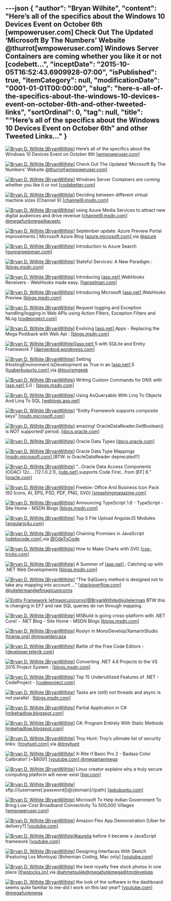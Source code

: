 ---json
{
  "author": "Bryan Wilhite",
  "content": "Here’s all of the specifics about the Windows 10 Devices Event on October 6th [wmpoweruser.com]  Check Out The Updated ‘Microsoft By The Numbers’ Website @thurrot[wmpoweruser.com]  Windows Server Containers are coming whether you like it or not [codebett...",
  "inceptDate": "2015-10-05T16:52:43.6909928-07:00",
  "isPublished": true,
  "itemCategory": null,
  "modificationDate": "0001-01-01T00:00:00",
  "slug": "here-s-all-of-the-specifics-about-the-windows-10-devices-event-on-october-6th-and-other-tweeted-links",
  "sortOrdinal": 0,
  "tag": null,
  "title": "“Here’s all of the specifics about the Windows 10 Devices Event on October 6th” and other Tweeted Links…"
}
---

[<img alt="Bryan D. Wilhite [BryanWilhite]" src="https://songhay.blob.core.windows.net/shared-social-twitter/BryanWilhite.jpeg">](http://t.co/UNdqV0Z1zz "Bryan D. Wilhite [BryanWilhite]") Here’s all of the specifics about the Windows 10 Devices Event on October 6th [[wmpoweruser.com] ](http://wmpoweruser.com/heres-all-of-the-specifics-about-the-windows-10-devices-event-on-october-6th/)

[<img alt="Bryan D. Wilhite [BryanWilhite]" src="https://songhay.blob.core.windows.net/shared-social-twitter/BryanWilhite.jpeg">](http://t.co/UNdqV0Z1zz "Bryan D. Wilhite [BryanWilhite]") Check Out The Updated ‘Microsoft By The Numbers’ Website [@thurrot](http://twitter.com/thurrot)[[wmpoweruser.com] ](http://wmpoweruser.com/check-out-the-updated-microsoft-by-the-numbers-website/)

[<img alt="Bryan D. Wilhite [BryanWilhite]" src="https://songhay.blob.core.windows.net/shared-social-twitter/BryanWilhite.jpeg">](http://t.co/UNdqV0Z1zz "Bryan D. Wilhite [BryanWilhite]") Windows Server Containers are coming whether you like it or not [[codebetter.com] ](http://codebetter.com/kylebaley/2015/09/01/windows-server-containers-are-coming-whether-you-like-it-or-not/)

[<img alt="Bryan D. Wilhite [BryanWilhite]" src="https://songhay.blob.core.windows.net/shared-social-twitter/BryanWilhite.jpeg">](http://t.co/UNdqV0Z1zz "Bryan D. Wilhite [BryanWilhite]") Deciding between different virtual machine sizes (Channel 9) [[channel9.msdn.com] ](https://channel9.msdn.com/Events/Microsoft-Azure/AzureCon-2015/ACON213)

[<img alt="Bryan D. Wilhite [BryanWilhite]" src="https://songhay.blob.core.windows.net/shared-social-twitter/BryanWilhite.jpeg">](http://t.co/UNdqV0Z1zz "Bryan D. Wilhite [BryanWilhite]") using Azure Media Services to attract new digital audiences and drive revenue [[channel9.msdn.com] ](https://channel9.msdn.com/Events/Microsoft-Azure/AzureCon-2015/ACON218)[@megafunkmega](http://twitter.com/megafunkmega)[@avaetc](http://twitter.com/avaetc)

[<img alt="Bryan D. Wilhite [BryanWilhite]" src="https://songhay.blob.core.windows.net/shared-social-twitter/BryanWilhite.jpeg">](http://t.co/UNdqV0Z1zz "Bryan D. Wilhite [BryanWilhite]") September update: Azure Preview Portal improvements | Microsoft Azure Blog [[azure.microsoft.com] ](https://azure.microsoft.com/en-gb/blog/azure-preview-portal-improvements-september-update/) via [@azure](http://twitter.com/azure)

[<img alt="Bryan D. Wilhite [BryanWilhite]" src="https://songhay.blob.core.windows.net/shared-social-twitter/BryanWilhite.jpeg">](http://t.co/UNdqV0Z1zz "Bryan D. Wilhite [BryanWilhite]") Introduction to Azure Search [[gunnarpeipman.com] ](http://gunnarpeipman.com/2015/09/introduction-to-azure-search/)

[<img alt="Bryan D. Wilhite [BryanWilhite]" src="https://songhay.blob.core.windows.net/shared-social-twitter/BryanWilhite.jpeg">](http://t.co/UNdqV0Z1zz "Bryan D. Wilhite [BryanWilhite]") Stateful Services: A New Paradigm : [[blogs.msdn.com] ](http://blogs.msdn.com/b/azureservicefabric/archive/2015/09/21/stateful-services-a-new-paradigm.aspx)

[<img alt="Bryan D. Wilhite [BryanWilhite]" src="https://songhay.blob.core.windows.net/shared-social-twitter/BryanWilhite.jpeg">](http://t.co/UNdqV0Z1zz "Bryan D. Wilhite [BryanWilhite]") Introducing [[asp.net] ](http://www.asp.net/) WebHooks Receivers - WebHooks made easy. [[hanselman.com] ](http://www.hanselman.com/blog/IntroducingASPNETWebHooksReceiversWebHooksMadeEasy.aspx)

[<img alt="Bryan D. Wilhite [BryanWilhite]" src="https://songhay.blob.core.windows.net/shared-social-twitter/BryanWilhite.jpeg">](http://t.co/UNdqV0Z1zz "Bryan D. Wilhite [BryanWilhite]") Introducing Microsoft [[asp.net] ](http://www.asp.net/) WebHooks Preview [[blogs.msdn.com] ](http://blogs.msdn.com/b/webdev/archive/2015/09/04/introducing-microsoft-asp-net-webhooks-preview.aspx)

[<img alt="Bryan D. Wilhite [BryanWilhite]" src="https://songhay.blob.core.windows.net/shared-social-twitter/BryanWilhite.jpeg">](http://t.co/UNdqV0Z1zz "Bryan D. Wilhite [BryanWilhite]") Request logging and Exception handling/logging in Web APIs using Action Filters, Exception Filters and NLog [[codeproject.com] ](http://www.codeproject.com/Articles/1028416/RESTful-Day-sharp-Request-logging-and-Exception-ha)

[<img alt="Bryan D. Wilhite [BryanWilhite]" src="https://songhay.blob.core.windows.net/shared-social-twitter/BryanWilhite.jpeg">](http://t.co/UNdqV0Z1zz "Bryan D. Wilhite [BryanWilhite]") Evolving [[asp.net] ](http://www.asp.net/) Apps - Replacing the Mega Postback with Web Api : [[blogs.msdn.com] ](http://blogs.msdn.com/b/cdndevs/archive/2015/09/10/evolving-asp-net-apps-replacing-the-mega-postback-with-web-api.aspx)

[<img alt="Bryan D. Wilhite [BryanWilhite]" src="https://songhay.blob.core.windows.net/shared-social-twitter/BryanWilhite.jpeg">](http://t.co/UNdqV0Z1zz "Bryan D. Wilhite [BryanWilhite]")[[asp.net] ](http://www.asp.net/) 5 with SQLite and Entity Framework 7 [[damienbod.wordpress.com] ](https://damienbod.wordpress.com/2015/08/30/asp-net-5-with-sqlite-and-entity-framework-7/)

[<img alt="Bryan D. Wilhite [BryanWilhite]" src="https://songhay.blob.core.windows.net/shared-social-twitter/BryanWilhite.jpeg">](http://t.co/UNdqV0Z1zz "Bryan D. Wilhite [BryanWilhite]") Setting IHostingEnvironment.IsDevelopment as True in an [[asp.net] ](http://www.asp.net/) 5 [[tugberkugurlu.com] ](http://www.tugberkugurlu.com/archive/setting-ihostingenvironment-isdevelopment-as-true-in-an-asp-net-5-application) via [@tourismgeek](http://twitter.com/tourismgeek)

[<img alt="Bryan D. Wilhite [BryanWilhite]" src="https://songhay.blob.core.windows.net/shared-social-twitter/BryanWilhite.jpeg">](http://t.co/UNdqV0Z1zz "Bryan D. Wilhite [BryanWilhite]") Writing Custom Commands for DNX with [[asp.net] ](http://www.asp.net/) 5.0 : [[blogs.msdn.com] ](http://blogs.msdn.com/b/cdndevs/archive/2015/09/23/writing-custom-commands-for-dnx-with-asp-net-5-0.aspx?utm_source=feedburner)

[<img alt="Bryan D. Wilhite [BryanWilhite]" src="https://songhay.blob.core.windows.net/shared-social-twitter/BryanWilhite.jpeg">](http://t.co/UNdqV0Z1zz "Bryan D. Wilhite [BryanWilhite]") Using AsQueryable With Linq To Objects And Linq To SQL [[weblogs.asp.net] ](http://weblogs.asp.net/zeeshanhirani/using-asqueryable-with-linq-to-objects-and-linq-to-sql)

[<img alt="Bryan D. Wilhite [BryanWilhite]" src="https://songhay.blob.core.windows.net/shared-social-twitter/BryanWilhite.jpeg">](http://t.co/UNdqV0Z1zz "Bryan D. Wilhite [BryanWilhite]") “Entity Framework supports composite keys” [[msdn.microsoft.com] ](https://msdn.microsoft.com/en-us/data/jj591583.aspx#Composite)

[<img alt="Bryan D. Wilhite [BryanWilhite]" src="https://songhay.blob.core.windows.net/shared-social-twitter/BryanWilhite.jpeg">](http://t.co/UNdqV0Z1zz "Bryan D. Wilhite [BryanWilhite]") amazing! OracleDataReader.GetBoolean() is NOT supported! period. [[docs.oracle.com] ](https://docs.oracle.com/cd/B28359_01/win.111/b28375/OracleDataReaderClass.htm#CHDGEBAJ)

[<img alt="Bryan D. Wilhite [BryanWilhite]" src="https://songhay.blob.core.windows.net/shared-social-twitter/BryanWilhite.jpeg">](http://t.co/UNdqV0Z1zz "Bryan D. Wilhite [BryanWilhite]") Oracle Data Types [[docs.oracle.com] ](http://docs.oracle.com/cd/B28359_01/server.111/b28318/datatype.htm#.VgyAvai1L24.twitter)

[<img alt="Bryan D. Wilhite [BryanWilhite]" src="https://songhay.blob.core.windows.net/shared-social-twitter/BryanWilhite.jpeg">](http://t.co/UNdqV0Z1zz "Bryan D. Wilhite [BryanWilhite]") Oracle Data Type Mappings [[msdn.microsoft.com] ](https://msdn.microsoft.com/en-us/library/yk72thhd(v=vs.110).aspx) [BTW: is OracleDataReader deprecated?]

[<img alt="Bryan D. Wilhite [BryanWilhite]" src="https://songhay.blob.core.windows.net/shared-social-twitter/BryanWilhite.jpeg">](http://t.co/UNdqV0Z1zz "Bryan D. Wilhite [BryanWilhite]") “…Oracle Data Access Components (ODAC) 12c… (12.1.0.2.1), [[odp.net] ](http://ODP.NET) supports Code First…from [EF] 6.” [[oracle.com] ](http://www.oracle.com/webfolder/technetwork/tutorials/obe/db/dotnet/CodeFirst/index.html#overview)

[<img alt="Bryan D. Wilhite [BryanWilhite]" src="https://songhay.blob.core.windows.net/shared-social-twitter/BryanWilhite.jpeg">](http://t.co/UNdqV0Z1zz "Bryan D. Wilhite [BryanWilhite]") Freebie: Office And Business Icon Pack (92 Icons, AI, EPS, PSD, PDF, PNG, SVG) [[smashingmagazine.com] ](http://www.smashingmagazine.com/2015/10/freebie-office-business-icon-pack-ai-eps-psd-pdf-svg/)

[<img alt="Bryan D. Wilhite [BryanWilhite]" src="https://songhay.blob.core.windows.net/shared-social-twitter/BryanWilhite.jpeg">](http://t.co/UNdqV0Z1zz "Bryan D. Wilhite [BryanWilhite]") Announcing TypeScript 1.6 - TypeScript - Site Home - MSDN Blogs [[blogs.msdn.com] ](http://blogs.msdn.com/b/typescript/archive/2015/09/16/announcing-typescript-1-6.aspx)

[<img alt="Bryan D. Wilhite [BryanWilhite]" src="https://songhay.blob.core.windows.net/shared-social-twitter/BryanWilhite.jpeg">](http://t.co/UNdqV0Z1zz "Bryan D. Wilhite [BryanWilhite]") Top 5 File Upload AngularJS Modules [[angularjs4u.com] ](http://angularjs4u.com/modules/top-5-file-upload-angularjs-modules/)

[<img alt="Bryan D. Wilhite [BryanWilhite]" src="https://songhay.blob.core.windows.net/shared-social-twitter/BryanWilhite.jpeg">](http://t.co/UNdqV0Z1zz "Bryan D. Wilhite [BryanWilhite]") Chaining Promises in JavaScript [[odetocode.com] ](http://odetocode.com/blogs/scott/archive/2015/09/28/chaining-promises-in-javascript.aspx) via [@OdeToCode](http://twitter.com/OdeToCode)

[<img alt="Bryan D. Wilhite [BryanWilhite]" src="https://songhay.blob.core.windows.net/shared-social-twitter/BryanWilhite.jpeg">](http://t.co/UNdqV0Z1zz "Bryan D. Wilhite [BryanWilhite]") How to Make Charts with SVG [[css-tricks.com] ](https://css-tricks.com/how-to-make-charts-with-svg/)

[<img alt="Bryan D. Wilhite [BryanWilhite]" src="https://songhay.blob.core.windows.net/shared-social-twitter/BryanWilhite.jpeg">](http://t.co/UNdqV0Z1zz "Bryan D. Wilhite [BryanWilhite]") A Summer of [[asp.net] ](http://www.asp.net/): Catching up with .NET Web Developments [[blogs.msdn.com] ](http://blogs.msdn.com/b/visualstudio/archive/2015/09/24/a-summer-of-asp-net-catching-up-with-net-web-developments.aspx)

[<img alt="Bryan D. Wilhite [BryanWilhite]" src="https://songhay.blob.core.windows.net/shared-social-twitter/BryanWilhite.jpeg">](http://t.co/UNdqV0Z1zz "Bryan D. Wilhite [BryanWilhite]") "The SqlQuery method is designed not to take any mapping into account ..." [[stackoverflow.com] ](http://stackoverflow.com/questions/14733047/entity-framework-code-first-configure-mapping-for-sqlquery/14749419?stw=2#14749419)[@julielerman](http://twitter.com/julielerman)[@efmagicunicorns](http://twitter.com/efmagicunicorns)

[<img alt="Entity Framework [efmagicunicorns]" src="https://songhay.blob.core.windows.net/shared-social-twitter/efmagicunicorns.png">](http://t.co/84XKOyIobB "Entity Framework [efmagicunicorns]")[@BryanWilhite](http://twitter.com/BryanWilhite)[@julielerman](http://twitter.com/julielerman) BTW this is changing in EF7 and raw SQL queries do run through mapping.

[<img alt="Bryan D. Wilhite [BryanWilhite]" src="https://songhay.blob.core.windows.net/shared-social-twitter/BryanWilhite.jpeg">](http://t.co/UNdqV0Z1zz "Bryan D. Wilhite [BryanWilhite]") MSBuild is going cross-platform with .NET Core! - .NET Blog - Site Home - MSDN Blogs [[blogs.msdn.com] ](http://blogs.msdn.com/b/dotnet/archive/2015/09/03/msbuild-is-going-cross-platform-with-net-core.aspx)

[<img alt="Bryan D. Wilhite [BryanWilhite]" src="https://songhay.blob.core.windows.net/shared-social-twitter/BryanWilhite.jpeg">](http://t.co/UNdqV0Z1zz "Bryan D. Wilhite [BryanWilhite]") Roslyn in MonoDevelop/XamarinStudio [[tirania.org] ](http://tirania.org/blog/archive/2015/Sep-21.html)[@migueldeicaza](http://twitter.com/migueldeicaza)

[<img alt="Bryan D. Wilhite [BryanWilhite]" src="https://songhay.blob.core.windows.net/shared-social-twitter/BryanWilhite.jpeg">](http://t.co/UNdqV0Z1zz "Bryan D. Wilhite [BryanWilhite]") Battle of the Free Code Editors - [[developer.telerik.com] ](http://developer.telerik.com/featured/battle-of-the-free-code-editors/)

[<img alt="Bryan D. Wilhite [BryanWilhite]" src="https://songhay.blob.core.windows.net/shared-social-twitter/BryanWilhite.jpeg">](http://t.co/UNdqV0Z1zz "Bryan D. Wilhite [BryanWilhite]") Converting .NET 4.6 Projects to the VS 2015 Project System : [[blogs.msdn.com] ](http://blogs.msdn.com/b/cdndevs/archive/2015/09/08/converting-net-4-6-projects-to-the-vs-2015-project-system.aspx)

[<img alt="Bryan D. Wilhite [BryanWilhite]" src="https://songhay.blob.core.windows.net/shared-social-twitter/BryanWilhite.jpeg">](http://t.co/UNdqV0Z1zz "Bryan D. Wilhite [BryanWilhite]") Top 15 Underutilized Features of .NET - CodeProject - [[codeproject.com] ](http://www.codeproject.com/Articles/1021335/Top-Underutilized-Features-of-NET)

[<img alt="Bryan D. Wilhite [BryanWilhite]" src="https://songhay.blob.core.windows.net/shared-social-twitter/BryanWilhite.jpeg">](http://t.co/UNdqV0Z1zz "Bryan D. Wilhite [BryanWilhite]") Tasks are (still) not threads and async is not parallel : [[blogs.msdn.com] ](http://blogs.msdn.com/b/benwilli/archive/2015/09/10/tasks-are-still-not-threads-and-async-is-not-parallel.aspx)

[<img alt="Bryan D. Wilhite [BryanWilhite]" src="https://songhay.blob.core.windows.net/shared-social-twitter/BryanWilhite.jpeg">](http://t.co/UNdqV0Z1zz "Bryan D. Wilhite [BryanWilhite]") Partial Application in C# [[mikehadlow.blogspot.com] ](http://mikehadlow.blogspot.com/2015/09/partial-application-in-c.html)

[<img alt="Bryan D. Wilhite [BryanWilhite]" src="https://songhay.blob.core.windows.net/shared-social-twitter/BryanWilhite.jpeg">](http://t.co/UNdqV0Z1zz "Bryan D. Wilhite [BryanWilhite]") C#: Program Entirely With Static Methods [[mikehadlow.blogspot.com] ](http://mikehadlow.blogspot.com/2015/08/c-program-entirely-with-static-methods.html)

[<img alt="Bryan D. Wilhite [BryanWilhite]" src="https://songhay.blob.core.windows.net/shared-social-twitter/BryanWilhite.jpeg">](http://t.co/UNdqV0Z1zz "Bryan D. Wilhite [BryanWilhite]") Troy Hunt: Troy’s ultimate list of security links: [[troyhunt.com] ](http://www.troyhunt.com/2015/09/troys-ultimate-list-of-security-links.html#.VgwiGcbwt5g.twitter) via [@troyhunt](http://twitter.com/troyhunt)

[<img alt="Bryan D. Wilhite [BryanWilhite]" src="https://songhay.blob.core.windows.net/shared-social-twitter/BryanWilhite.jpeg">](http://t.co/UNdqV0Z1zz "Bryan D. Wilhite [BryanWilhite]") X-Rite i1 Basic Pro 2 - Badass Color Calibrator! [~$800!] [[youtube.com] ](https://www.youtube.com/watch?v=LnlSr0dRzHc&feature=youtu.be)[@megamanmega](http://twitter.com/megamanmega)

[<img alt="Bryan D. Wilhite [BryanWilhite]" src="https://songhay.blob.core.windows.net/shared-social-twitter/BryanWilhite.jpeg">](http://t.co/UNdqV0Z1zz "Bryan D. Wilhite [BryanWilhite]") Linux creator explains why a truly secure computing platform will never exist [[bgr.com] ](http://bgr.com/2015/09/25/linus-torvalds-quotes-interview-linux-security/)

[<img alt="Bryan D. Wilhite [BryanWilhite]" src="https://songhay.blob.core.windows.net/shared-social-twitter/BryanWilhite.jpeg">](http://t.co/UNdqV0Z1zz "Bryan D. Wilhite [BryanWilhite]") sftp://{username[:password]}@{domain}/{path} [[askubuntu.com] ](http://askubuntu.com/questions/129794/connect-ftp-sftp-in-dolphin-or-transfer-nautilus-bookmarks/291329#291329)

[<img alt="Bryan D. Wilhite [BryanWilhite]" src="https://songhay.blob.core.windows.net/shared-social-twitter/BryanWilhite.jpeg">](http://t.co/UNdqV0Z1zz "Bryan D. Wilhite [BryanWilhite]") Microsoft To Help Indian Government To Bring Low-Cost Broadband Connectivity To 500,000 Villages [[wmpoweruser.com] ](http://wmpoweruser.com/microsoft-to-help-indian-government-to-bring-low-cost-broadband-connectivity-to-500000-villages/)

[<img alt="Bryan D. Wilhite [BryanWilhite]" src="https://songhay.blob.core.windows.net/shared-social-twitter/BryanWilhite.jpeg">](http://t.co/UNdqV0Z1zz "Bryan D. Wilhite [BryanWilhite]") Amazon Flex App Demonstration [Uber for delivery?] [[youtube.com] ](https://www.youtube.com/watch?v=6djmvemLDag&feature=youtu.be)

[<img alt="Bryan D. Wilhite [BryanWilhite]" src="https://songhay.blob.core.windows.net/shared-social-twitter/BryanWilhite.jpeg">](http://t.co/UNdqV0Z1zz "Bryan D. Wilhite [BryanWilhite]")[#aurelia](http://search.twitter.com/search?q=%23aurelia) before it became a JavaScript framework [[youtube.com] ](https://www.youtube.com/watch?v=-lkHB2OExmM)

[<img alt="Bryan D. Wilhite [BryanWilhite]" src="https://songhay.blob.core.windows.net/shared-social-twitter/BryanWilhite.jpeg">](http://t.co/UNdqV0Z1zz "Bryan D. Wilhite [BryanWilhite]") Designing Interfaces With Sketch (Featuring Los Montoya) [Bohemian Coding, Mac only] [[youtube.com] ](https://www.youtube.com/watch?v=hdZhDMky6uQ&feature=youtu.be)

[<img alt="Bryan D. Wilhite [BryanWilhite]" src="https://songhay.blob.core.windows.net/shared-social-twitter/BryanWilhite.jpeg">](http://t.co/UNdqV0Z1zz "Bryan D. Wilhite [BryanWilhite]") the best royalty free stock photos in one place [[thestocks.im] ](http://thestocks.im/) via [@ahmetsulek](http://twitter.com/ahmetsulek)[@megafunkmega](http://twitter.com/megafunkmega)[@tmrdevelops](http://twitter.com/tmrdevelops)

[<img alt="Bryan D. Wilhite [BryanWilhite]" src="https://songhay.blob.core.windows.net/shared-social-twitter/BryanWilhite.jpeg">](http://t.co/UNdqV0Z1zz "Bryan D. Wilhite [BryanWilhite]") the look of the software in the dashboard seems quite familiar to me-did I work on this last year? [[youtube.com] ](https://www.youtube.com/watch?v=uW8TNDkVr8A)[@megafunkmega](http://twitter.com/megafunkmega)

